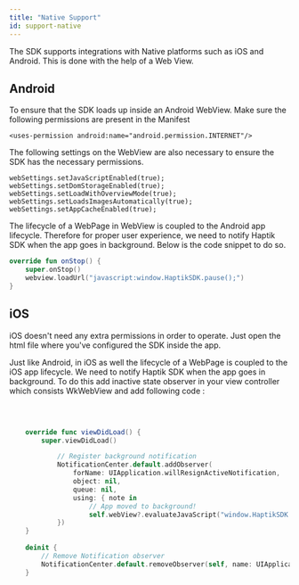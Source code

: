 ```yaml
---
title: "Native Support"
id: support-native
---
```


The SDK supports integrations with Native platforms such as iOS and Android. This is done with the help of a Web View.

## Android

To ensure that the SDK loads up inside an Android WebView. Make sure the following permissions are present in the Manifest

    <uses-permission android:name="android.permission.INTERNET"/>

The following settings on the WebView are also necessary to ensure the SDK has the necessary permissions.

    webSettings.setJavaScriptEnabled(true);
    webSettings.setDomStorageEnabled(true);
    webSettings.setLoadWithOverviewMode(true);
    webSettings.setLoadsImagesAutomatically(true);
    webSettings.setAppCacheEnabled(true);

The lifecycle of a WebPage in WebView is coupled to the Android app lifecycle. Therefore for proper user experience, we need to notify Haptik SDK when the app goes in background. Below is the code snippet to do so.

```kotlin
override fun onStop() {
    super.onStop()
    webview.loadUrl("javascript:window.HaptikSDK.pause();")
}
```

## iOS

iOS doesn't need any extra permissions in order to operate. Just open the html file where you've configured the SDK inside the app.

Just like Android, in iOS as well the lifecycle of a WebPage is coupled to the iOS app lifecycle. We need to notify Haptik SDK when the app goes in background. To do this add inactive state observer in your view controller which consists WkWebView and add following code :

​
```Swift

    override func viewDidLoad() {
        super.viewDidLoad()

            // Register background notification
            NotificationCenter.default.addObserver(
                forName: UIApplication.willResignActiveNotification,
                object: nil,
                queue: nil,
                using: { note in
                    // App moved to background!
                    self.webView?.evaluateJavaScript("window.HaptikSDK.pause();", completionHandler: nil)
            })
    }
    
    deinit {
        // Remove Notification observer
        NotificationCenter.default.removeObserver(self, name: UIApplication.willResignActiveNotification, object: nil)
    }
```